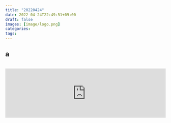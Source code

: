 ```yaml
---
title: "20220424"
date: 2022-04-24T22:49:51+09:00
draft: false
images: [image/logo.png]
categories:
tags: 
---
```

## a
<iframe class="hatenablogcard" style="width:100%;height:155px;margin:15px 0;max-width:680px;" title="Windows開発環境構築 | Idereal" src="https://hatenablog-parts.com/embed?url=https://tmd-tty.github.io/hugo/posts/2022/04/21/" frameborder="0" scrolling="no"></iframe>